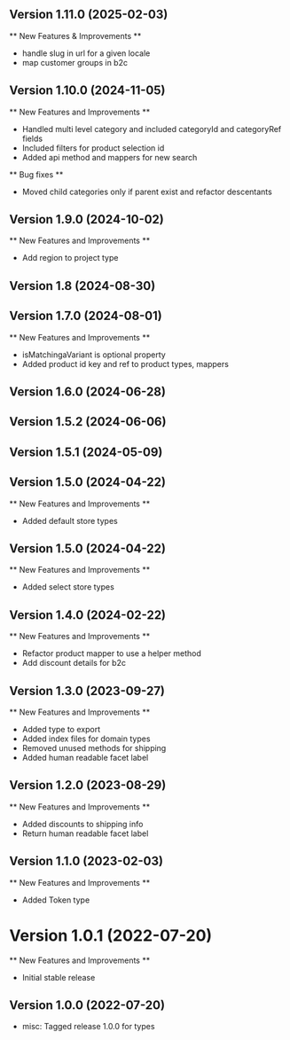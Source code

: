 
## Version 1.11.0 (2025-02-03)


** New Features & Improvements **

* handle slug in url for a given locale
* map customer groups in b2c

## Version 1.10.0 (2024-11-05)

** New Features and Improvements **

- Handled multi level category and included categoryId and categoryRef fields 
- Included filters for product selection id
- Added api method and mappers for new search

** Bug fixes **

- Moved child categories only if parent exist and refactor descentants

## Version 1.9.0 (2024-10-02)

** New Features and Improvements **

- Add region to project type

## Version 1.8 (2024-08-30)

## Version 1.7.0 (2024-08-01)

** New Features and Improvements **

- isMatchingaVariant is optional property
- Added product id key and ref to product types, mappers

## Version 1.6.0 (2024-06-28)

## Version 1.5.2 (2024-06-06)

## Version 1.5.1 (2024-05-09)

## Version 1.5.0 (2024-04-22)

** New Features and Improvements **

- Added default store types

## Version 1.5.0 (2024-04-22)

** New Features and Improvements **

- Added select store types

## Version 1.4.0 (2024-02-22)

** New Features and Improvements **

- Refactor product mapper to use a helper method
- Add discount details for b2c

## Version 1.3.0 (2023-09-27)

** New Features and Improvements **

- Added type to export
- Added index files for domain types
- Removed unused methods for shipping
- Added human readable facet label

## Version 1.2.0 (2023-08-29)

** New Features and Improvements **

- Added discounts to shipping info
- Return human readable facet label

## Version 1.1.0 (2023-02-03)

** New Features and Improvements **

- Added Token type

# Version 1.0.1 (2022-07-20)

** New Features and Improvements **

- Initial stable release

## Version 1.0.0 (2022-07-20)

* misc: Tagged release 1.0.0 for types
